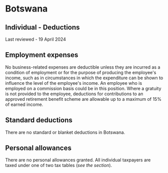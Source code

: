 # Botswana
## Individual - Deductions
Last reviewed - 19 April 2024
## Employment expenses
No business-related expenses are deductible unless they are incurred as a condition of employment or for the purpose of producing the employee's income, such as in circumstances in which the expenditure can be shown to influence the level of the employee's income. An employee who is employed on a commission basis could be in this position.
Where a gratuity is not provided to the employee, deductions for contributions to an approved retirement benefit scheme are allowable up to a maximum of 15% of earned income.
## Standard deductions
There are no standard or blanket deductions in Botswana.
## Personal allowances
There are no personal allowances granted. All individual taxpayers are taxed under one of two tax tables (_see the section_).
